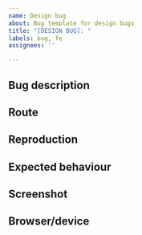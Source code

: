 ```yaml
---
name: Design bug
about: Bug template for design bugs
title: "[DESIGN BUG]: "
labels: bug, fe
assignees: ''

---
```


## Bug description

## Route

## Reproduction

## Expected behaviour

## Screenshot

## Browser/device
